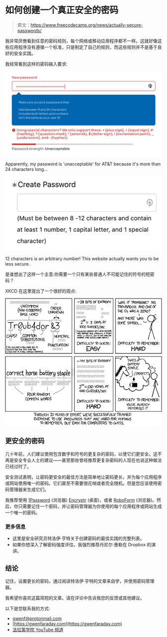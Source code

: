 # 如何创建一个真正安全的密码

> 原文：<https://www.freecodecamp.org/news/actually-secure-passwords/>

我非常厌倦看到任意的密码规则，每个网络或移动应用程序都不一样。这就好像这些应用程序没有遵循一个标准，只是制定了自己的规则，而这些规则并不是基于良好的安全实践。

我经常看到这样的密码输入要求:

![Screen-Shot-2019-11-26-at-10.20.06-PM](img/2300eb297c4a1e028257d49dff5cd57a.png)

Apparently, my password is 'unacceptable' for AT&T because it's more than 24 characters long...

![Screen-Shot-2019-11-18-at-2.05.09-PM](img/9c523a67844e7dd4edef2bfbe7d153c9.png)

12 characters is an arbitrary number! This website actually wants you to be less secure.

是谁想出了这样一个主意:你需要一个只有某些普通人不可能记住的符号的短密码？

XKCD 在这里提出了一个很好的观点:

![password_strength](img/be970f21223af9cf2788cfb344bc4b0e.png)

## 更安全的密码

几十年前，人们建议使用包含数字和符号的更复杂的密码，以使它们更安全。这不再是安全专业人士的建议——甚至那些曾经推荐更复杂密码的人现在也说这种做法已经过时了。

安全测试表明，让密码更安全的最佳方法是简单地让密码更长，并为每个应用程序或网站使用唯一的密码。它们甚至不需要很花哨或者完全随机。但是您应该使用密码管理器来生成它们。

我推荐使用 [1Password](https://1password.com/) (浏览器) [Encryptr](https://spideroak.com/encryptr/) (桌面)，或者 [RoboForm](https://www.roboform.com/) (浏览器)。然后，你只需要记住一个密码，并让密码管理器为你使用的每个应用程序或网站生成一个唯一的密码。

### 更多信息

*   这里是安全研究员特洛伊·亨特关于创建密码的最佳实践的完整列表。
*   如果你想深入了解密码强度评估，我强烈推荐丹尼尔·惠勒在 Dropbox 的演讲。

## 结论

记住，设置更长的密码，通过阅读特洛伊·亨特的文章来自学，并使用密码管理器。

我希望你喜欢这篇简短的文章。请在评论中告诉我您的反馈或其他建议。

以下是您联系我的方式:

*   gwenf@protonmail.com
*   [https://gwenfaraday.com](https://gwenfaraday.com)
*   [法拉第学院 YouTube 频道](https://www.youtube.com/channel/UCxA99Yr6P_tZF9_BgtMGAWA)